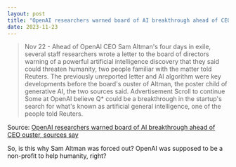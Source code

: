 ```yaml
---
layout: post
title: "OpenAI researchers warned board of AI breakthrough ahead of CEO ouster, sources say"
date: 2023-11-23
---
```


> Nov 22 - Ahead of OpenAI CEO Sam Altman's four days in exile, several
staff researchers wrote a letter to the board of directors warning of a
powerful artificial intelligence discovery that they said could threaten
humanity, two people familiar with the matter told Reuters. The previously
unreported letter and AI algorithm were key developments before the board's
ouster of Altman, the poster child of generative AI, the two sources said.
Advertisement  Scroll to continue Some at OpenAI believe Q* could be a
breakthrough in the startup's search for what's known as artificial general
intelligence, one of the people told Reuters.

Source: [OpenAI researchers warned board of AI breakthrough ahead of CEO
ouster, sources say](
https://www.reuters.com/technology/sam-altmans-ouster-openai-was-precipitated-by-letter-board-about-ai-breakthrough-2023-11-22/
)

So, is this why Sam Altman was forced out?  OpenAI was supposed to be a
non-profit to help humanity, right?

